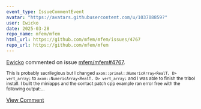 ```yaml
---
event_type: IssueCommentEvent
avatar: "https://avatars.githubusercontent.com/u/103708859?"
user: Ewicko
date: 2025-03-28
repo_name: mfem/mfem
html_url: https://github.com/mfem/mfem/issues/4767
repo_url: https://github.com/mfem/mfem
---
```


<a href='https://github.com/Ewicko' target='_blank'>Ewicko</a> commented on issue <a href='https://github.com/mfem/mfem/issues/4767' target='_blank'>mfem/mfem#4767</a>.

<small>This is probably sacrilegious but I changed `axom::primal::NumericArray<RealT, D> vert_array;` to `axom::NumericArray<RealT, D> vert_array;` and I was able to finish the tribol install. I built the miniapps and the contact patch cpp example ran error free with the following output:...</small>

<a href='https://github.com/mfem/mfem/issues/4767' target='_blank'>View Comment</a>